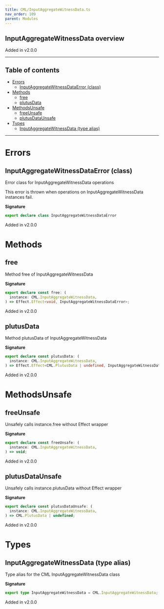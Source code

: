 ```yaml
---
title: CML/InputAggregateWitnessData.ts
nav_order: 109
parent: Modules
---
```


## InputAggregateWitnessData overview

Added in v2.0.0

---

<h2 class="text-delta">Table of contents</h2>

- [Errors](#errors)
  - [InputAggregateWitnessDataError (class)](#inputaggregatewitnessdataerror-class)
- [Methods](#methods)
  - [free](#free)
  - [plutusData](#plutusdata)
- [MethodsUnsafe](#methodsunsafe)
  - [freeUnsafe](#freeunsafe)
  - [plutusDataUnsafe](#plutusdataunsafe)
- [Types](#types)
  - [InputAggregateWitnessData (type alias)](#inputaggregatewitnessdata-type-alias)

---

# Errors

## InputAggregateWitnessDataError (class)

Error class for InputAggregateWitnessData operations

This error is thrown when operations on InputAggregateWitnessData instances fail.

**Signature**

```ts
export declare class InputAggregateWitnessDataError
```

Added in v2.0.0

# Methods

## free

Method free of InputAggregateWitnessData

**Signature**

```ts
export declare const free: (
  instance: CML.InputAggregateWitnessData,
) => Effect.Effect<void, InputAggregateWitnessDataError>;
```

Added in v2.0.0

## plutusData

Method plutusData of InputAggregateWitnessData

**Signature**

```ts
export declare const plutusData: (
  instance: CML.InputAggregateWitnessData,
) => Effect.Effect<CML.PlutusData | undefined, InputAggregateWitnessDataError>;
```

Added in v2.0.0

# MethodsUnsafe

## freeUnsafe

Unsafely calls instance.free without Effect wrapper

**Signature**

```ts
export declare const freeUnsafe: (
  instance: CML.InputAggregateWitnessData,
) => void;
```

Added in v2.0.0

## plutusDataUnsafe

Unsafely calls instance.plutusData without Effect wrapper

**Signature**

```ts
export declare const plutusDataUnsafe: (
  instance: CML.InputAggregateWitnessData,
) => CML.PlutusData | undefined;
```

Added in v2.0.0

# Types

## InputAggregateWitnessData (type alias)

Type alias for the CML InputAggregateWitnessData class

**Signature**

```ts
export type InputAggregateWitnessData = CML.InputAggregateWitnessData;
```

Added in v2.0.0
